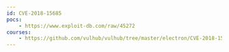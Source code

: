 ```yaml
---
id: CVE-2018-15685
pocs:
    - https://www.exploit-db.com/raw/45272
courses:
    - https://github.com/vulhub/vulhub/tree/master/electron/CVE-2018-15685
---
```

